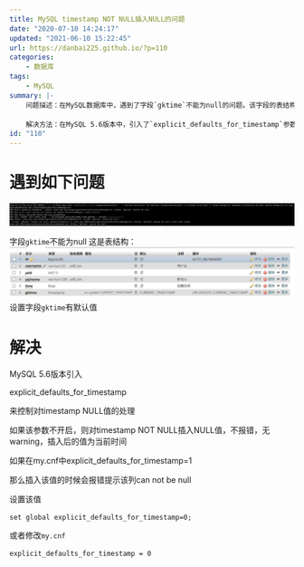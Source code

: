 ```yaml
---
title: MySQL timestamp NOT NULL插入NULL的问题
date: "2020-07-10 14:24:17"
updated: "2021-06-10 15:22:45"
url: https://danbai225.github.io/?p=110
categories:
    - 数据库
tags:
    - MySQL
summary: |-
    问题描述：在MySQL数据库中，遇到了字段`gktime`不能为null的问题。该字段的表结构如下图所示。为了解决这个问题，可以设置字段`gktime`有默认值。

    解决方法：在MySQL 5.6版本中，引入了`explicit_defaults_for_timestamp`参数来控制对timestamp NULL值的处理。如果该参数不开启，插入NULL值到timestamp NOT NULL字段时，不会报错，也不会有警告，插入后的值会被设置为当前时间。如果在my.cnf配置文件中设置`explicit_defaults_for_timestamp=1`，则在插入该字段时会报错，提示该列不可以为null。可以通过执行以下命令来设置该参数为0：`set global explicit_defaults_for_timestamp=0;`，或者在`my.cnf`配置文件中添加`explicit_defaults_for_timestamp = 0`来修改该参数的值。
id: "110"
---
```


# 遇到如下问题
![image.png](../res/img/110-1.jpeg)

字段`gktime`不能为null
这是表结构：
![image.png](../res/img/110-2.jpeg)
设置字段`gktime`有默认值
# 解决

MySQL 5.6版本引入

explicit_defaults_for_timestamp

来控制对timestamp NULL值的处理


如果该参数不开启，则对timestamp NOT NULL插入NULL值，不报错，无warning，插入后的值为当前时间

如果在my.cnf中explicit_defaults_for_timestamp=1

那么插入该值的时候会报错提示该列can not be null

设置该值
```
set global explicit_defaults_for_timestamp=0;
```
或者修改`my.cnf`
```
explicit_defaults_for_timestamp = 0
```
